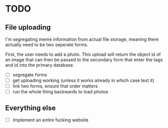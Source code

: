 # TODO

## File uploading
I'm segregating meme information from actual file storage, meaning there actually need to be two seperate forms.

First, the user needs to add a photo. This upload will return the object id of an image that can then be passed to the secondary form that enter the tags and id into the primary database.

- [ ] segregate forms
- [ ] get uploading working (unless it works already in which case test it)
- [ ] link two forms, ensure that order matters
- [ ] run the whole thing backwards to load photos

## Everything else
- [ ] Implement an entire fucking website